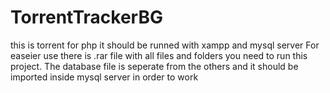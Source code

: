 # TorrentTrackerBG
this is torrent for php it should be runned with xampp and mysql server
For easeier use there is .rar file with all files and folders you need to run this project. The database file is seperate from the others and it should be imported inside mysql server in order to work

